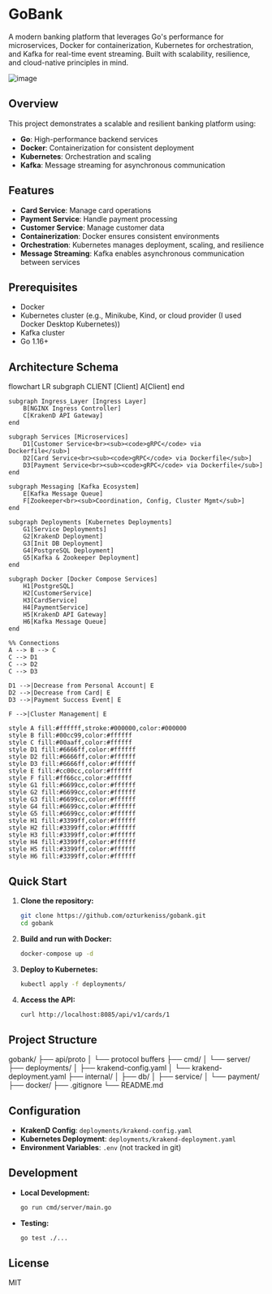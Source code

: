 # GoBank

A modern banking platform that leverages Go's performance for microservices, Docker for containerization, Kubernetes for orchestration, and Kafka for real-time event streaming. Built with scalability, resilience, and cloud-native principles in mind.

![image](https://github.com/user-attachments/assets/c16d8536-2252-4b95-a221-d2fa93866264)



## Overview

This project demonstrates a scalable and resilient banking platform using:
- **Go**: High-performance backend services
- **Docker**: Containerization for consistent deployment
- **Kubernetes**: Orchestration and scaling
- **Kafka**: Message streaming for asynchronous communication

## Features

- **Card Service**: Manage card operations
- **Payment Service**: Handle payment processing
- **Customer Service**: Manage customer data
- **Containerization**: Docker ensures consistent environments
- **Orchestration**: Kubernetes manages deployment, scaling, and resilience
- **Message Streaming**: Kafka enables asynchronous communication between services

## Prerequisites

- Docker
- Kubernetes cluster (e.g., Minikube, Kind, or cloud provider (I used Docker Desktop Kubernetes))
- Kafka cluster
- Go 1.16+


## Architecture Schema

flowchart LR
    subgraph CLIENT [Client]
        A[Client]
    end

    subgraph Ingress_Layer [Ingress Layer]
        B[NGINX Ingress Controller]
        C[KrakenD API Gateway]
    end

    subgraph Services [Microservices]
        D1[Customer Service<br><sub><code>gRPC</code> via Dockerfile</sub>]
        D2[Card Service<br><sub><code>gRPC</code> via Dockerfile</sub>]
        D3[Payment Service<br><sub><code>gRPC</code> via Dockerfile</sub>]
    end

    subgraph Messaging [Kafka Ecosystem]
        E[Kafka Message Queue]
        F[Zookeeper<br><sub>Coordination, Config, Cluster Mgmt</sub>]
    end

    subgraph Deployments [Kubernetes Deployments]
        G1[Service Deployments]
        G2[KrakenD Deployment]
        G3[Init DB Deployment]
        G4[PostgreSQL Deployment]
        G5[Kafka & Zookeeper Deployment]
    end

    subgraph Docker [Docker Compose Services]
        H1[PostgreSQL]
        H2[CustomerService]
        H3[CardService]
        H4[PaymentService]
        H5[KrakenD API Gateway]
        H6[Kafka Message Queue]
    end

    %% Connections
    A --> B --> C
    C --> D1
    C --> D2
    C --> D3

    D1 -->|Decrease from Personal Account| E
    D2 -->|Decrease from Card| E
    D3 -->|Payment Success Event| E

    F -->|Cluster Management| E

    style A fill:#ffffff,stroke:#000000,color:#000000
    style B fill:#00cc99,color:#ffffff
    style C fill:#00aaff,color:#ffffff
    style D1 fill:#6666ff,color:#ffffff
    style D2 fill:#6666ff,color:#ffffff
    style D3 fill:#6666ff,color:#ffffff
    style E fill:#cc00cc,color:#ffffff
    style F fill:#ff66cc,color:#ffffff
    style G1 fill:#6699cc,color:#ffffff
    style G2 fill:#6699cc,color:#ffffff
    style G3 fill:#6699cc,color:#ffffff
    style G4 fill:#6699cc,color:#ffffff
    style G5 fill:#6699cc,color:#ffffff
    style H1 fill:#3399ff,color:#ffffff
    style H2 fill:#3399ff,color:#ffffff
    style H3 fill:#3399ff,color:#ffffff
    style H4 fill:#3399ff,color:#ffffff
    style H5 fill:#3399ff,color:#ffffff
    style H6 fill:#3399ff,color:#ffffff




## Quick Start

1. **Clone the repository:**
   ```bash
   git clone https://github.com/ozturkeniss/gobank.git
   cd gobank
   ```

2. **Build and run with Docker:**
   ```bash
   docker-compose up -d
   ```

3. **Deploy to Kubernetes:**
   ```bash
   kubectl apply -f deployments/
   ```

4. **Access the API:**
   ```bash
   curl http://localhost:8085/api/v1/cards/1
   ```

## Project Structure
gobank/
├── api/proto
│ └── protocol buffers
├── cmd/
│ └── server/
├── deployments/
│ ├── krakend-config.yaml
│ └── krakend-deployment.yaml
├── internal/
│ ├── db/
│ ├── service/
│ └── payment/
├── docker/
├── .gitignore
└── README.md


## Configuration

- **KrakenD Config**: `deployments/krakend-config.yaml`
- **Kubernetes Deployment**: `deployments/krakend-deployment.yaml`
- **Environment Variables**: `.env` (not tracked in git)

## Development

- **Local Development:**
  ```bash
  go run cmd/server/main.go
  ```

- **Testing:**
  ```bash
  go test ./...
  ```

## License

MIT
